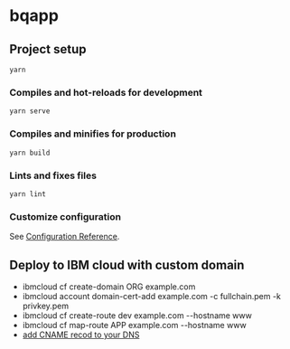 # bqapp

## Project setup

```
yarn
```

### Compiles and hot-reloads for development

```
yarn serve
```

### Compiles and minifies for production

```
yarn build
```

### Lints and fixes files

```
yarn lint
```

### Customize configuration

See [Configuration Reference](https://cli.vuejs.org/config/).

## Deploy to IBM cloud with custom domain

- ibmcloud cf create-domain ORG example.com
- ibmcloud account domain-cert-add example.com -c fullchain.pem -k privkey.pem
- ibmcloud cf create-route dev example.com --hostname www
- ibmcloud cf map-route APP example.com --hostname www
- [add CNAME recod to your DNS](https://cloud.ibm.com/docs/cloud-foundry-public?topic=cloud-foundry-public-custom-domains)

